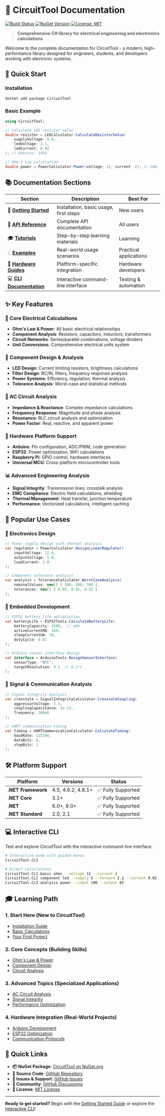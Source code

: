 # 🔌 CircuitTool Documentation

[![Build Status](https://github.com/jomardyan/CircuitTool/actions/workflows/dotnet.yml/badge.svg)](https://github.com/jomardyan/CircuitTool/actions/workflows/dotnet.yml)
[![NuGet Version](https://img.shields.io/nuget/v/CircuitTool)](https://www.nuget.org/packages/CircuitTool)
[![License: MIT](https://img.shields.io/badge/License-MIT-blue.svg)](https://opensource.org/licenses/MIT)

> **Comprehensive C# library for electrical engineering and electronics calculations**

Welcome to the complete documentation for CircuitTool - a modern, high-performance library designed for engineers, students, and developers working with electronic systems.

## 🚀 Quick Start

### Installation
```bash
dotnet add package CircuitTool
```

### Basic Example
```csharp
using CircuitTool;

// Calculate LED resistor value
double resistor = LEDCalculator.CalculateResistorValue(
    supplyVoltage: 5.0,
    ledVoltage: 2.1,
    ledCurrent: 0.02
); // Returns: 145Ω

// Ohm's Law calculation
double power = PowerCalculator.Power(voltage: 12, current: 2); // 24W
```

## 📚 Documentation Sections

| Section | Description | Best For |
|---------|-------------|----------|
| 🚀 **[Getting Started](articles/getting-started.md)** | Installation, basic usage, first steps | New users |
| 📖 **[API Reference](docs/api/)** | Complete API documentation | All users |
| 🎓 **[Tutorials](docs/tutorials/)** | Step-by-step learning materials | Learning |
| 💡 **[Examples](docs/examples/)** | Real-world usage scenarios | Practical applications |
| 🔧 **[Hardware Guides](docs/technology-guides/)** | Platform-specific integration | Hardware developers |
| 💻 **[CLI Documentation](CircuitTool.CLI/README.md)** | Interactive command-line interface | Testing & automation |

## ✨ Key Features

### 🧮 Core Electrical Calculations
- **Ohm's Law & Power**: All basic electrical relationships
- **Component Analysis**: Resistors, capacitors, inductors, transformers  
- **Circuit Networks**: Series/parallel combinations, voltage dividers
- **Unit Conversions**: Comprehensive electrical units system

### 🔧 Component Design & Analysis
- **LED Design**: Current limiting resistors, brightness calculations
- **Filter Design**: RC/RL filters, frequency response analysis
- **Power Systems**: Efficiency, regulation, thermal analysis
- **Tolerance Analysis**: Worst-case and statistical methods

### 📡 AC Circuit Analysis
- **Impedance & Reactance**: Complex impedance calculations
- **Frequency Response**: Magnitude and phase analysis
- **Resonance**: RLC circuit analysis and optimization
- **Power Factor**: Real, reactive, and apparent power

### 🤖 Hardware Platform Support
- **Arduino**: Pin configuration, ADC/PWM, code generation
- **ESP32**: Power optimization, WiFi calculations
- **Raspberry Pi**: GPIO control, hardware interfaces
- **Universal MCU**: Cross-platform microcontroller tools

### 📊 Advanced Engineering Analysis
- **Signal Integrity**: Transmission lines, crosstalk analysis
- **EMC Compliance**: Electric field calculations, shielding
- **Thermal Management**: Heat transfer, junction temperature
- **Performance**: Vectorized calculations, intelligent caching

## 🎯 Popular Use Cases

### 🔋 Electronics Design
```csharp
// Power supply design with thermal analysis
var regulator = PowerCalculator.DesignLinearRegulator(
    inputVoltage: 12.0,
    outputVoltage: 5.0,
    loadCurrent: 1.0
);

// Component tolerance analysis  
var analysis = ToleranceCalculator.WorstCaseAnalysis(
    nominalValues: new[] { 100, 200, 300 },
    tolerances: new[] { 0.05, 0.01, 0.02 }
);
```

### 🤖 Embedded Development
```csharp
// ESP32 battery life optimization
var batteryLife = ESP32Tools.CalculateBatteryLife(
    batteryCapacity: 2500,  // mAh
    activeCurrentMA: 160,
    sleepCurrentUA: 10,
    dutyCycle: 0.01
);

// Arduino sensor interface design
var interface = ArduinoTools.DesignSensorInterface(
    sensorType: "NTC",
    targetResolution: 0.1  // 0.1°C
);
```

### 📡 Signal & Communication Analysis
```csharp
// Signal integrity analysis
var crosstalk = SignalIntegrityCalculator.CrosstalkCoupling(
    aggressorVoltage: 3.3,
    couplingCapacitance: 1e-12,
    frequency: 100e6
);

// UART communication timing
var timing = UARTCommunicationCalculator.CalculateTiming(
    baudRate: 115200,
    dataBits: 8,
    stopBits: 1
);
```

## 🛠️ Platform Support

| Platform | Versions | Status |
|----------|----------|---------|
| **.NET Framework** | 4.5, 4.6.2, 4.8.1+ | ✅ Fully Supported |
| **.NET Core** | 3.1+ | ✅ Fully Supported |
| **.NET** | 6.0+, 8.0+ | ✅ Fully Supported |
| **.NET Standard** | 2.0, 2.1 | ✅ Fully Supported |

## 💻 Interactive CLI

Test and explore CircuitTool with the interactive command-line interface:

```bash
# Interactive mode with guided menus
CircuitTool.CLI

# Direct calculations
CircuitTool.CLI basic ohms --voltage 12 --current 2
CircuitTool.CLI component led --supply 5 --forward 2.1 --current 0.02
CircuitTool.CLI analysis power --input 100 --output 85
```

## 🎓 Learning Path

### 1. **Start Here** (New to CircuitTool)
   - [Installation Guide](articles/getting-started.md#installation--setup)
   - [Basic Calculations](articles/getting-started.md#fundamental-calculations)
   - [Your First Project](articles/getting-started.md#practical-projects)

### 2. **Core Concepts** (Building Skills)
   - [Ohm's Law & Power](docs/tutorials/fundamentals.md)
   - [Component Design](docs/tutorials/components.md)
   - [Circuit Analysis](docs/tutorials/circuits.md)

### 3. **Advanced Topics** (Specialized Applications)
   - [AC Circuit Analysis](docs/tutorials/ac-analysis.md)
   - [Signal Integrity](docs/tutorials/signal-integrity.md)
   - [Performance Optimization](docs/tutorials/performance.md)

### 4. **Hardware Integration** (Real-World Projects)
   - [Arduino Development](docs/tutorials/arduino-guide.md)
   - [ESP32 Optimization](docs/tutorials/esp32-guide.md)
   - [Communication Protocols](docs/tutorials/communications.md)

## 🔗 Quick Links

- **📦 NuGet Package**: [CircuitTool on NuGet.org](https://www.nuget.org/packages/CircuitTool)
- **🐙 Source Code**: [GitHub Repository](https://github.com/jomardyan/CircuitTool)
- **🐛 Issues & Support**: [GitHub Issues](https://github.com/jomardyan/CircuitTool/issues)
- **💬 Community**: [GitHub Discussions](https://github.com/jomardyan/CircuitTool/discussions)
- **📄 License**: [MIT License](LICENSE)

---

**Ready to get started?** Begin with the [Getting Started Guide](articles/getting-started.md) or explore the [Interactive CLI](CircuitTool.CLI/README.md)!
